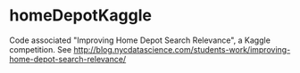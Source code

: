 # homeDepotKaggle
Code associated "Improving Home Depot Search Relevance", a Kaggle competition.  See http://blog.nycdatascience.com/students-work/improving-home-depot-search-relevance/
